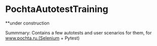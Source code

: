 # PochtaAutotestTraining

**under construction 

Summmary: Contains a few autotests and user scenarios for them, for www.pochta.ru.(Selenium + Pytest)<br/>
